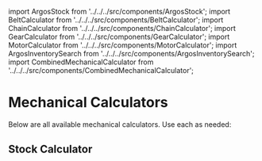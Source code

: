 import ArgosStock from '../../../src/components/ArgosStock';
import BeltCalculator from '../../../src/components/BeltCalculator';
import ChainCalculator from '../../../src/components/ChainCalculator';
import GearCalculator from '../../../src/components/GearCalculator';
import MotorCalculator from '../../../src/components/MotorCalculator';
import ArgosInventorySearch from '../../../src/components/ArgosInventorySearch';
import CombinedMechanicalCalculator from '../../../src/components/CombinedMechanicalCalculator';

# Mechanical Calculators
Below are all available mechanical calculators. Use each as needed:

<CombinedMechanicalCalculator />

## Stock Calculator
<ArgosInventorySearch />

